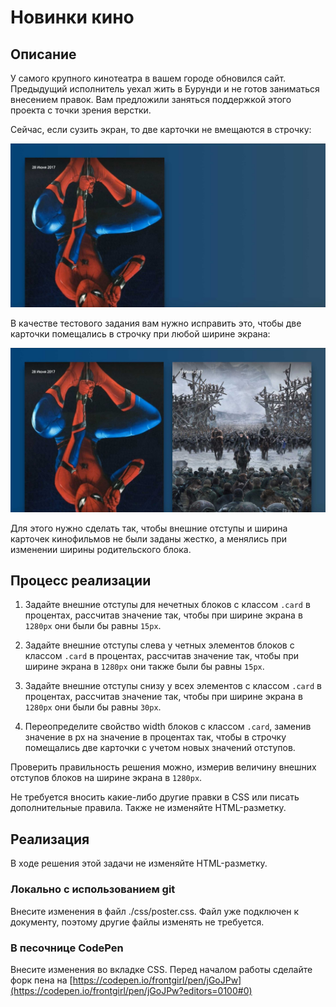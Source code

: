 ﻿# Новинки кино

## Описание
У самого крупного кинотеатра в вашем городе обновился сайт. Предыдущий исполнитель уехал жить в Бурунди и не готов заниматься внесением правок. Вам предложили заняться поддержкой этого проекта с точки зрения верстки.

Сейчас, если сузить экран, то две карточки не вмещаются в строчку:

![Broken layout](../../sources/rubber-poster-broken.jpg)

В качестве тестового задания вам нужно исправить это, чтобы две карточки помещались в строчку при любой ширине экрана:

![Broken layout](../../sources/rubber-poster-target.jpg)

Для этого нужно сделать так, чтобы внешние отступы и ширина карточек кинофильмов не были заданы жестко, а менялись при изменении ширины родительского блока.

## Процесс реализации

1. Задайте внешние отступы для нечетных блоков с классом `.card` в процентах, рассчитав значение так, чтобы при ширине экрана в `1280px` они были бы равны `15px`.

2. Задайте внешние отступы слева у четных элементов блоков с классом `.card` в процентах, рассчитав значение так, чтобы при ширине экрана в `1280px` они также были бы равны `15px`.

3. Задайте внешние отступы снизу у всех элементов с классом `.card` в процентах, рассчитав значение так, чтобы при ширине экрана в `1280px` они были бы равны `30px`.

4. Переопределите свойство width блоков с классом `.card`, заменив значение в px на значение в процентах так, чтобы в строчку помещались две карточки с учетом новых значений отступов.

Проверить правильность решения можно, измерив величину внешних отступов блоков на ширине экрана в `1280px`.

Не требуется вносить какие-либо другие правки в CSS или писать дополнительные правила. Также не изменяйте HTML-разметку.

## Реализация

В ходе решения этой задачи не изменяйте HTML-разметку.

### Локально с использованием git

Внесите изменения в файл ./css/poster.css. Файл уже подключен к документу, поэтому другие файлы изменять не требуется.

### В песочнице CodePen

Внесите изменения во вкладке CSS. Перед началом работы сделайте форк пена на [https://codepen.io/frontgirl/pen/jGoJPw](https://codepen.io/frontgirl/pen/jGoJPw?editors=0100#0)

